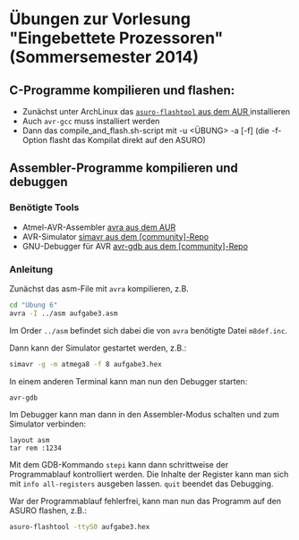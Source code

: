 # Übungen zur Vorlesung "Eingebettete Prozessoren" (Sommersemester 2014)

## C-Programme kompilieren und flashen:

- Zunächst unter ArchLinux das [`asuro-flashtool` aus dem AUR ](https://aur.archlinux.org/packages/asuro-flashtool/) installieren
- Auch `avr-gcc` muss installiert werden
- Dann das compile_and_flash.sh-script mit -u <ÜBUNG> -a <AUFGABE> [-f] (die -f-Option flasht das Kompilat direkt auf den ASURO)

## Assembler-Programme kompilieren und debuggen

### Benötigte Tools
- Atmel-AVR-Assembler [avra aus dem AUR](https://aur.archlinux.org/packages/avra/)
- AVR-Simulator [simavr aus dem \[community\]-Repo](https://www.archlinux.org/packages/community/i686/simavr/)
- GNU-Debugger für AVR [avr-gdb aus dem \[community\]-Repo](https://www.archlinux.org/packages/community/i686/avr-gdb/)

### Anleitung
Zunächst das asm-File mit `avra` kompilieren, z.B.
```bash
cd "Übung 6"
avra -I ../asm aufgabe3.asm
```
Im Order `../asm` befindet sich dabei die von `avra` benötigte Datei `m8def.inc`.

Dann kann der Simulator gestartet werden, z.B.:
```bash
simavr -g -m atmega8 -f 8 aufgabe3.hex
```

In einem anderen Terminal kann man nun den Debugger starten:
```bash
avr-gdb
```
Im Debugger kann man dann in den Assembler-Modus schalten und zum Simulator verbinden:
```gdb
layout asm
tar rem :1234
```

Mit dem GDB-Kommando `stepi` kann dann schrittweise der Programmablauf kontrolliert werden. Die Inhalte der Register kann man sich mit `info all-registers` ausgeben lassen. `quit` beendet das Debugging.

War der Programmablauf fehlerfrei, kann man nun das Programm auf den ASURO flashen, z.B.:
```bash
asuro-flashtool -ttyS0 aufgabe3.hex
```
